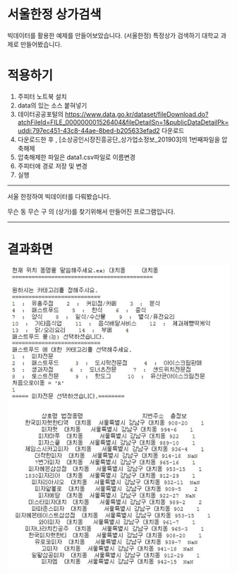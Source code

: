 # 서울한정 상가검색
빅데이터를 활용한 예제를 만들어보았습니다. (서울한정) 특정상가 검색하기
대학교 과제로 만들어봤습니다.

# 적용하기

1. 주피터 노트북 설치
2. data의 있는 소스 붙혀넣기
3. 데이터공공포털의
  https://www.data.go.kr/dataset/fileDownload.do?atchFileId=FILE_000000001526404&fileDetailSn=1&publicDataDetailPk=uddi:797ec451-43c8-44ae-8bed-b205633efad2 다운로드
4. 다운로드한 후 , [소상공인시장진흥공단_상가업소정보_201903]의 1번째파일을 압축해제
5. 압축해제한 파일은 data1.csv파일로 이름변경
6. 주피터에 경로 저장 및 변경
4. 실행

------------------------

서울 한정하여 빅데이터를 다뤄봤습니다.

무슨 동 무슨 구 의 (상가)를 찾기위해서 만들어진 프로그램입니다.

--------------------------

# 결과화면
![result_img](/data/결과이미지.jpg)
